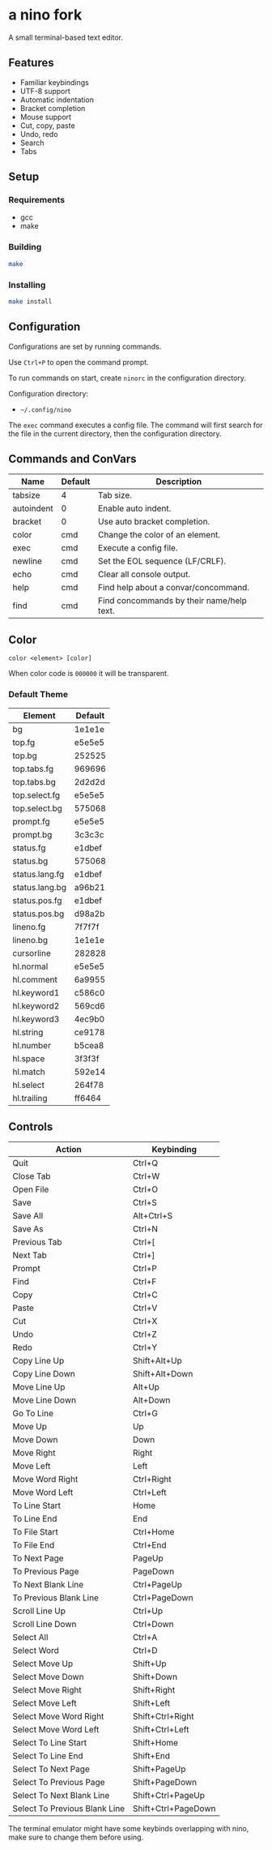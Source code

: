 # a nino fork

A small terminal-based text editor.

## Features

- Familiar keybindings
- UTF-8 support
- Automatic indentation
- Bracket completion
- Mouse support
- Cut, copy, paste
- Undo, redo
- Search
- Tabs

## Setup

### Requirements

- gcc
- make

### Building

```bash
make
```

### Installing

```bash
make install
```

## Configuration

Configurations are set by running commands.

Use `Ctrl+P` to open the command prompt.

To run commands on start, create `ninorc` in the configuration directory.

Configuration directory:

- `~/.config/nino`

The `exec` command executes a config file. The command will first search for
the file in the current directory, then the configuration directory.

## Commands and ConVars

| Name       | Default | Description                               |
| ---------- | ------- | ----------------------------------------- |
| tabsize    | 4       | Tab size.                                 |
| autoindent | 0       | Enable auto indent.                       |
| bracket    | 0       | Use auto bracket completion.              |
| color      | cmd     | Change the color of an element.           |
| exec       | cmd     | Execute a config file.                    |
| newline    | cmd     | Set the EOL sequence (LF/CRLF).           |
| echo       | cmd     | Clear all console output.                 |
| help       | cmd     | Find help about a convar/concommand.      |
| find       | cmd     | Find concommands by their name/help text. |

## Color

`color <element> [color]`

When color code is `000000` it will be transparent.

### Default Theme

| Element        | Default |
| -------------- | ------- |
| bg             | 1e1e1e  |
| top.fg         | e5e5e5  |
| top.bg         | 252525  |
| top.tabs.fg    | 969696  |
| top.tabs.bg    | 2d2d2d  |
| top.select.fg  | e5e5e5  |
| top.select.bg  | 575068  |
| prompt.fg      | e5e5e5  |
| prompt.bg      | 3c3c3c  |
| status.fg      | e1dbef  |
| status.bg      | 575068  |
| status.lang.fg | e1dbef  |
| status.lang.bg | a96b21  |
| status.pos.fg  | e1dbef  |
| status.pos.bg  | d98a2b  |
| lineno.fg      | 7f7f7f  |
| lineno.bg      | 1e1e1e  |
| cursorline     | 282828  |
| hl.normal      | e5e5e5  |
| hl.comment     | 6a9955  |
| hl.keyword1    | c586c0  |
| hl.keyword2    | 569cd6  |
| hl.keyword3    | 4ec9b0  |
| hl.string      | ce9178  |
| hl.number      | b5cea8  |
| hl.space       | 3f3f3f  |
| hl.match       | 592e14  |
| hl.select      | 264f78  |
| hl.trailing    | ff6464  |

## Controls

| Action                        | Keybinding          |
| ----------------------------- | ------------------- |
| Quit                          | Ctrl+Q              |
| Close Tab                     | Ctrl+W              |
| Open File                     | Ctrl+O              |
| Save                          | Ctrl+S              |
| Save All                      | Alt+Ctrl+S          |
| Save As                       | Ctrl+N              |
| Previous Tab                  | Ctrl+[              |
| Next Tab                      | Ctrl+]              |
| Prompt                        | Ctrl+P              |
| Find                          | Ctrl+F              |
| Copy                          | Ctrl+C              |
| Paste                         | Ctrl+V              |
| Cut                           | Ctrl+X              |
| Undo                          | Ctrl+Z              |
| Redo                          | Ctrl+Y              |
| Copy Line Up                  | Shift+Alt+Up        |
| Copy Line Down                | Shift+Alt+Down      |
| Move Line Up                  | Alt+Up              |
| Move Line Down                | Alt+Down            |
| Go To Line                    | Ctrl+G              |
| Move Up                       | Up                  |
| Move Down                     | Down                |
| Move Right                    | Right               |
| Move Left                     | Left                |
| Move Word Right               | Ctrl+Right          |
| Move Word Left                | Ctrl+Left           |
| To Line Start                 | Home                |
| To Line End                   | End                 |
| To File Start                 | Ctrl+Home           |
| To File End                   | Ctrl+End            |
| To Next Page                  | PageUp              |
| To Previous Page              | PageDown            |
| To Next Blank Line            | Ctrl+PageUp         |
| To Previous Blank Line        | Ctrl+PageDown       |
| Scroll Line Up                | Ctrl+Up             |
| Scroll Line Down              | Ctrl+Down           |
| Select All                    | Ctrl+A              |
| Select Word                   | Ctrl+D              |
| Select Move Up                | Shift+Up            |
| Select Move Down              | Shift+Down          |
| Select Move Right             | Shift+Right         |
| Select Move Left              | Shift+Left          |
| Select Move Word Right        | Shift+Ctrl+Right    |
| Select Move Word Left         | Shift+Ctrl+Left     |
| Select To Line Start          | Shift+Home          |
| Select To Line End            | Shift+End           |
| Select To Next Page           | Shift+PageUp        |
| Select To Previous Page       | Shift+PageDown      |
| Select To Next Blank Line     | Shift+Ctrl+PageUp   |
| Select To Previous Blank Line | Shift+Ctrl+PageDown |

The terminal emulator might have some keybinds overlapping with nino, make sure
to change them before using.
